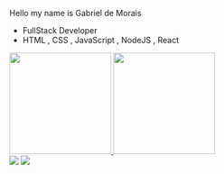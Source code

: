 Hello my name is Gabriel de Morais 

- FullStack Developer
- HTML , CSS , JavaScript , NodeJS , React 

 <div>
  <a href="https://github.com/GabrielMoraisR">
  <img height="180em" src="https://github-readme-stats.vercel.app/api?username=GabrielMoraisR&show_icons=true&theme=dracula&include_all_commits=true&count_private=true"/>
  <img height="180em" src="https://github-readme-stats.vercel.app/api/top-langs/?username=GabrielMoraisR&layout=compact&langs_count=7&theme=dracula"/>
</div>
 
 <div> 
<a href="https://www.instagram.com/obielmorais/" target="_blank"><img src="https://img.shields.io/badge/-Instagram-%23E4405F?style=for-the-badge&logo=instagram&logoColor=white" target="_blank"></a>
 <a href="https://www.linkedin.com/in/gabriel-morais-739545138/" target="_blank"><img src="https://img.shields.io/badge/-LinkedIn-%230077B5?style=for-the-badge&logo=linkedin&logoColor=white" target="_blank"></a> 
 </div>

